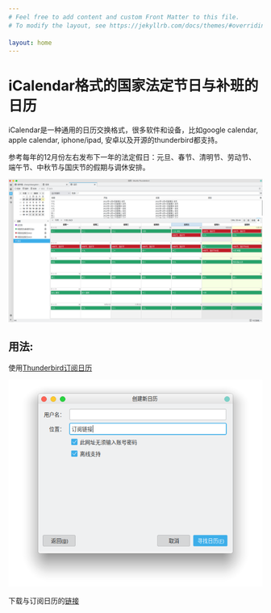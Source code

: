 ```yaml
---
# Feel free to add content and custom Front Matter to this file.
# To modify the layout, see https://jekyllrb.com/docs/themes/#overriding-theme-defaults

layout: home
---
```

# iCalendar格式的国家法定节日与补班的日历

iCalendar是一种通用的日历交换格式，很多软件和设备，比如google calendar, apple calendar, iphone/ipad, 安卓以及开源的thunderbird都支持。

参考每年的12月份左右发布下一年的法定假日：元旦、春节、清明节、劳动节、端午节、中秋节与国庆节的假期与调休安排。

![thunderbird中的效果](https://raw.githubusercontent.com/chenyinheng30/chenyinheng30.github.io/main/_data/pictures/calender-in-thunderbird.png)

## 用法:

使用[Thunderbird订阅日历](https://support.mozilla.org/zh-CN/kb/%E6%B7%BB%E5%8A%A0%E5%81%87%E6%9C%9F%E6%97%A5%E5%8E%86)

![订阅日历](https://raw.githubusercontent.com/chenyinheng30/chenyinheng30.github.io/main/_data/pictures/subscribe-calendar.png)

下载与订阅日历的[链接](https://raw.githubusercontent.com/chenyinheng30/chenyinheng30.github.io/main/_data/chinese-public-holidays/latest.ics)